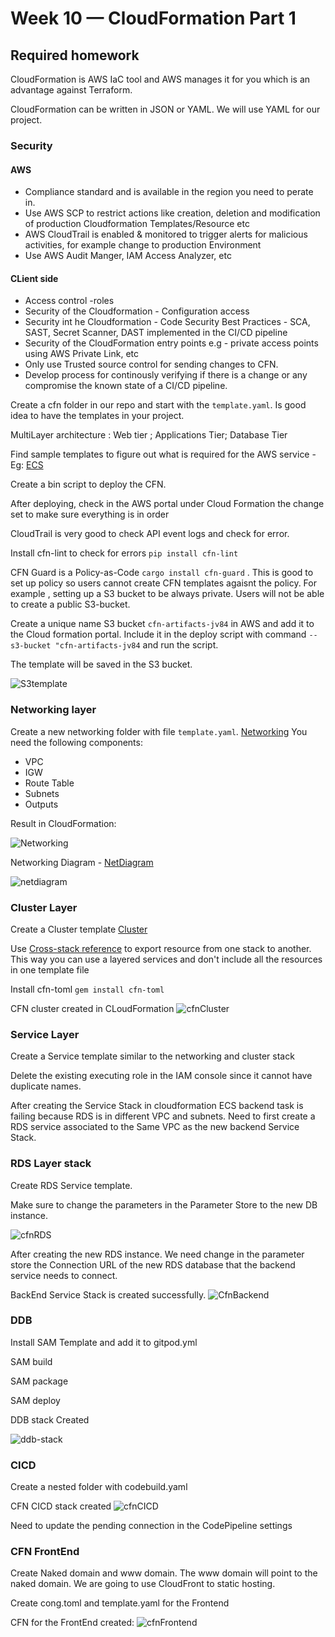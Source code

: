 # Week 10 — CloudFormation Part 1

## Required homework

CloudFormation is AWS IaC tool and AWS manages it for you which is an advantage against Terraform.

CloudFormation can be written in JSON or YAML. We will use YAML for our project.

### Security 
#### AWS
* Compliance standard and is available in the region you need to perate in.
* Use AWS SCP to restrict actions like creation, deletion and modification of production Cloudformation Templates/Resource etc
* AWS CloudTrail is enabled & monitored to trigger alerts for malicious activities, for example change to production Environment
* Use AWS Audit Manger, IAM Access Analyzer, etc
#### CLient side

* Access control  -roles
* Security of the Cloudformation - Configuration access
* Security int he Cloudformation - Code Security Best Practices - SCA, SAST, Secret Scanner, DAST implemented in the CI/CD pipeline
* Security of the CloudFormation entry points e.g - private access points using AWS Private Link, etc
* Only use Trusted source control for sending changes to CFN.
* Develop process for continously verifying if there is a change or any compromise the known state of a CI/CD pipeline.

Create a cfn folder in our repo and start with the `template.yaml`. Is good idea to have the templates in your project.

MultiLayer architecture : Web tier ; Applications Tier; Database Tier

Find sample templates to figure out what is required for the AWS service - Eg: [ECS](https://docs.aws.amazon.com/AWSCloudFormation/latest/UserGuide/quickref-ecs.html#quickref-ecs-example-1.yaml)

Create a bin script to deploy the CFN.

After deploying, check in the AWS portal under Cloud Formation the change set to make sure everything is in order

CloudTrail is very good to check API event logs and check for error.

Install cfn-lint to check for errors `pip install cfn-lint`

CFN Guard is a Policy-as-Code `cargo install cfn-guard` . This is good to set up policy so users cannot create CFN templates agaisnt the policy. For example , setting up a S3  bucket to be always private. Users  will not be able to create a public  S3-bucket.

Create a unique name S3 bucket `cfn-artifacts-jv84` in AWS and add it to the Cloud formation portal. Include it in the deploy script with command `--s3-bucket "cfn-artifacts-jv84` and run the script.

The template will be saved in the S3 bucket.

![S3template](assets/s3template.png)


### Networking layer

Create a new networking folder with file `template.yaml`. [Networking](link)
You need the following components:
* VPC
* IGW
* Route Table
* Subnets
* Outputs

Result in CloudFormation:

![Networking](assets/networking.png)

Networking Diagram - [NetDiagram](https://lucid.app/lucidchart/22207a1a-dae1-4147-8836-8a75f8a9419f/edit?viewport_loc=-342%2C7%2C2933%2C1394%2CWAPZBnZ3av3o&invitationId=inv_d6c467eb-15fa-4278-804e-7cb35cad388e)

![netdiagram](assets/netdiagram.png)

### Cluster Layer

Create a Cluster template [Cluster](https://github.com/chivondo/aws-bootcamp-cruddur-2023/blob/main/aws/cfn/cluster/template.yaml)

Use  [Cross-stack reference](https://docs.aws.amazon.com/AWSCloudFormation/latest/UserGuide/walkthrough-crossstackref.html) to export resource from one stack to another. This way you can use a layered services and don't include all the resources in one template file

Install cfn-toml `gem install cfn-toml`

CFN cluster created in CLoudFormation
![cfnCluster](assets/cfnCluster.png)

### Service Layer

Create a Service template similar to the networking and cluster stack

Delete the existing executing role in the IAM console since it cannot have duplicate names.

After creating the Service Stack in cloudformation ECS backend task is failing because RDS is in different VPC and subnets. Need to first create a RDS service associated to the Same VPC as the new backend Service Stack.

### RDS Layer stack

Create RDS Service template.

Make sure to change the parameters in the Parameter Store to the new DB instance.

![cfnRDS](assets/cfnRDS.png)

After creating the new RDS instance. We need change in the parameter store the Connection URL of the new RDS database that the backend service needs to connect.

BackEnd Service Stack is created successfully.
![CfnBackend](assets/cfnBackend.png)

### DDB 

Install SAM Template and add it to gitpod.yml

SAM build

SAM package

SAM deploy

DDB stack Created

![ddb-stack](assets/ddb-stack.png)


### CICD

Create a nested folder with codebuild.yaml 

CFN CICD stack created
![cfnCICD](assets/cfnCICD.png)

Need to update the pending connection in the CodePipeline settings

### CFN FrontEnd

Create Naked domain and www domain. The www domain will point to the naked domain. We are going to use CloudFront to static hosting.

Create cong.toml and template.yaml for the Frontend

CFN for the FrontEnd created:
![cfnFrontend](assets/cfnFrontend.png)



